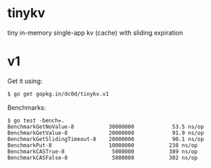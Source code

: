 # tinykv
tiny in-memory single-app kv (cache) with sliding expiration

# v1

Get it using:

```bash
$ go get gopkg.in/dc0d/tinykv.v1
```

Benchmarks:

```
$ go test -bench=.
BenchmarkGetNoValue-8          	30000000	        53.5 ns/op
BenchmarkGetValue-8            	20000000	        91.9 ns/op
BenchmarkGetSlidingTimeout-8   	20000000	        90.1 ns/op
BenchmarkPut-8                 	10000000	       238 ns/op
BenchmarkCASTrue-8             	 5000000	       389 ns/op
BenchmarkCASFalse-8            	 5000000	       302 ns/op
```